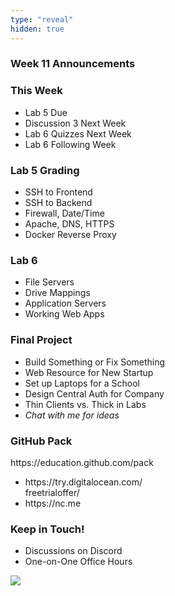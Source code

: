 ```yaml
---
type: "reveal"
hidden: true
---
```


<section>
	<h3>Week 11 Announcements</h3>
</section>
<section>
	<h3>This Week</h3>
	<ul>
		<li>Lab 5 Due</li>
		<li>Discussion 3 Next Week</li>
		<li>Lab 6 Quizzes Next Week</li>
		<li>Lab 6 Following Week</li>
	</ul>
</section>
<section>
	<h3>Lab 5 Grading</h3>
	<ul>
		<li>SSH to Frontend</li>
		<li>SSH to Backend</li>
		<li>Firewall, Date/Time</li>
		<li>Apache, DNS, HTTPS</li>
		<li>Docker Reverse Proxy</li>
	</ul>
</section>
<section>
	<h3>Lab 6</h3>
	<ul>
	  <li>File Servers</li>
	  <li>Drive Mappings</li>
	  <li>Application Servers</li>
	  <li>Working Web Apps</li>
	</ul>
</section>
<section>
	<h3>Final Project</h3>
	<ul>
		<li>Build Something or Fix Something</li>
		<li>Web Resource for New Startup</li>
		<li>Set up Laptops for a School</li>
		<li>Design Central Auth for Company</li>
		<li>Thin Clients vs. Thick in Labs</li>
		<li><i>Chat with me for ideas</i></li>
	</ul>
</section>
<section>
	<h3>GitHub Pack</h3>
	<p>https://education.github.com/pack</p>
	<ul>
		<li>https://try.digitalocean.com/<br>freetrialoffer/</li>
		<li>https://nc.me</li>
	</ul>
</section>
<section>
	<h3>Keep in Touch!</h3>
	<ul>
	  <li>Discussions on Discord</li>
	  <li>One-on-One Office Hours</li>
	</ul>
</section>
<section>
  <img class="stretch" src="https://media.giphy.com/media/xT3i0OZtxnmYwXZ1Kg/giphy.gif">
</section>